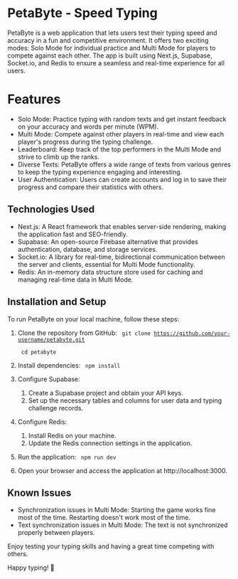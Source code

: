 # PetaByte - Speed Typing

PetaByte is a web application that lets users test their typing speed and accuracy in a fun and competitive environment. It offers two exciting modes: Solo Mode for individual practice and Multi Mode for players to compete against each other. The app is built using Next.js, Supabase, Socket.io, and Redis to ensure a seamless and real-time experience for all users.

# Features

- Solo Mode: Practice typing with random texts and get instant feedback on your accuracy and words per minute (WPM).
- Multi Mode: Compete against other players in real-time and view each player's progress during the typing challenge.
- Leaderboard: Keep track of the top performers in the Multi Mode and strive to climb up the ranks.
- Diverse Texts: PetaByte offers a wide range of texts from various genres to keep the typing experience engaging and interesting.
- User Authentication: Users can create accounts and log in to save their progress and compare their statistics with others.

## Technologies Used

- Next.js: A React framework that enables server-side rendering, making the application fast and SEO-friendly.
- Supabase: An open-source Firebase alternative that provides authentication, database, and storage services.
- Socket.io: A library for real-time, bidirectional communication between the server and clients, essential for Multi Mode functionality.
- Redis: An in-memory data structure store used for caching and managing real-time data in Multi Mode.

## Installation and Setup

To run PetaByte on your local machine, follow these steps:

1. Clone the repository from GitHub:
   <code>
   git clone https://github.com/your-username/petabyte.git <br />
   cd petabyte
   </code>
1. Install dependencies:
   <code>
   npm install
   </code>
1. Configure Supabase:

   1. Create a Supabase project and obtain your API keys.
   1. Set up the necessary tables and columns for user data and typing challenge records.

1. Configure Redis:

   1. Install Redis on your machine.
   1. Update the Redis connection settings in the application.

1. Run the application:
   <code>
   npm run dev
   </code>
1. Open your browser and access the application at http://localhost:3000.

## Known Issues

- Synchronization issues in Multi Mode: Starting the game works fine most of the time. Restarting doesn't work most of the time.
- Text synchronization issues in Multi Mode: The text is not synchronized properly between players.

Enjoy testing your typing skills and having a great time competing with others.

Happy typing! 🚀
